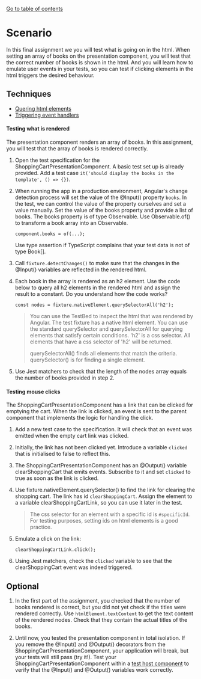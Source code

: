 [Go to table of contents](index.md)

# Scenario

In this final assignment we you will test what is going on in the html. When setting an array of books on the
presentation component, you will test that the correct number of books is shown in the html. And you will learn how to
emulate user events in your tests, so you can test if clicking elements in the html triggers the desired behaviour.

## Techniques

* [Quering html elements](https://angular.io/guide/testing-components-scenarios#query-for-the-h1)
* [Triggering event handlers](https://angular.io/guide/testing-components-scenarios#clicking)

#### Testing what is rendered

The presentation component renders an array of books. In this assignment, you will test that the array of books is
rendered correctly.

1. Open the test specification for the ShoppingCartPresentationComponent. A basic test set up is already provided. Add a
   test case `it('should display the books in the template', () => {})`.

2. When running the app in a production environment, Angular's change detection process will set the value of the
   @Input() property `books`. In the test, we can control the value of the property ourselves and set a value manually.
   Set the value of the books property and provide a list of books. The books property is of type Observable. Use
   Observable.of() to transform a book array into an Observable.

   ```
   component.books = of(...);
   ```

   Use type assertion if TypeScript complains that your test data is not of type Book[].

3. Call `fixture.detectChanges()` to make sure that the changes in the @Input() variables are reflected in the rendered
   html.

4. Each book in the array is rendered as an h2 element. Use the code below to query all h2 elements in the rendered html
   and assign the result to a constant. Do you understand how the code works?

   ```
   const nodes = fixture.nativeElement.querySelectorAll('h2');
   ```

   > You can use the TestBed to inspect the html that was rendered by Angular. The test fixture has a native html element.
   > You can use the standard querySelector and querySelectorAll for querying elements that satisfy certain conditions.
   > 'h2' is a css selector. All elements that have a css selector of 'h2' will be returned.
   >
   > querySelectorAll() finds all elements that match the criteria. querySelector() is for finding a single element.

5. Use Jest matchers to check that the length of the nodes array equals the number of books provided in step 2.

#### Testing mouse clicks

The ShoppingCartPresentationComponent has a link that can be clicked for emptying the cart. When the link is clicked, an
event is sent to the parent component that implements the logic for handling the click.

1. Add a new test case to the specification. It will check that an event was emitted when the empty cart link was
   clicked.

2. Initially, the link has not been clicked yet. Introduce a variable `clicked` that is initialised to false to reflect
   this.

3. The ShoppingCartPresentationComponent has an @Output() variable clearShoppingCart that emits events. Subscribe to it
   and set `clicked` to true as soon as the link is clicked.

4. Use fixture.nativeElement.querySelector() to find the link for clearing the shopping cart. The link has
   id `clearShoppingCart`. Assign the element to a variable clearShoppingCartLink, so you can use it later in the test.

   > The css selector for an element with a specific id is `#specificId`. For testing purposes, setting ids on html
   > elements is a good practice.

5. Emulate a click on the link:

   ```
   clearShoppingCartLink.click(); 
   ```

6. Using Jest matchers, check the `clicked` variable to see that the clearShoppingCart event was indeed triggered.

## Optional

1. In the first part of the assignment, you checked that the number of books rendered is correct, but you did not yet
   check if the titles were rendered correctly. Use `htmlElement.textContent` to get the text content of the rendered
   nodes. Check that they contain the actual titles of the books.

2. Until now, you tested the presentation component in total isolation. If you remove the @Input() and @Output()
   decorators from the ShoppingCartPresentationComponent, your application will break, but your tests will still pass
   (try it!). Test your ShoppingCartPresentationComponent within a
   [test host component](https://angular.io/guide/testing-components-scenarios#component-inside-a-test-host) to verify
   that the @Input() and @Output() variables work correctly.
